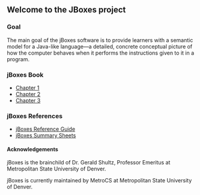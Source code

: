 ## Welcome to the JBoxes project

### Goal

The main goal of the jBoxes software is to provide learners with a semantic model for a Java-like language—a detailed, concrete conceptual picture of how the computer behaves when it performs the instructions given to it in a program.

### jBoxes Book

- [Chapter 1](jBoxesBook/pdf/ch1.pdf)
- [Chapter 2](jBoxesBook/pdf/ch2.pdf)
- [Chapter 3](jBoxesBook/pdf/ch3.pdf)

### jBoxes References

- [jBoxes Reference Guide](jBoxesReferences/pdf/refguide.pdf)
- [jBoxes Summary Sheets](jBoxesReferences/pdf/summary.pdf)


#### Acknowledgements

jBoxes is the brainchild of Dr. Gerald Shultz, Professor Emeritus at Metropolitan State University of Denver.

jBoxes is currently maintained by MetroCS at Metropolitan State University of Denver.

